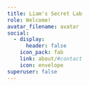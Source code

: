 ```yaml
---
title: Liam's Secret Lab
role: Welcome!
avatar_filename: avatar
social:
  - display:
      header: false
    icon_pack: fab
    link: about/#contact
    icon: envelope
superuser: false
---
```

